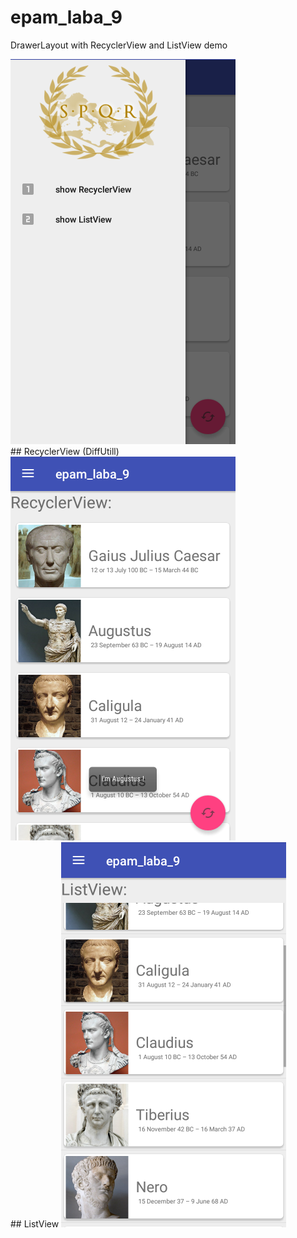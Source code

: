 # epam_laba_9
DrawerLayout with RecyclerView and ListView demo

<img alt="drawerlayout" src="img/img_1.png">

<br>
## RecyclerView (DiffUtill)
<img alt="recyclerView" src="img/img_2.png">

<br>
## ListView
<img alt="listView" src="img/img_3.png">
